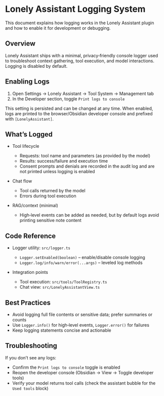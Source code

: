 # Lonely Assistant Logging System

This document explains how logging works in the Lonely Assistant plugin and how to enable it for development or debugging.

## Overview

Lonely Assistant ships with a minimal, privacy‑friendly console logger used to troubleshoot context gathering, tool execution, and model interactions. Logging is disabled by default.

## Enabling Logs

1. Open Settings → Lonely Assistant → Tool System → Management tab
2. In the Developer section, toggle `Print logs to console`

This setting is persisted and can be changed at any time. When enabled, logs are printed to the browser/Obsidian developer console and prefixed with `[LonelyAssistant]`.

## What’s Logged

- Tool lifecycle
  - Requests: tool name and parameters (as provided by the model)
  - Results: success/failure and execution time
  - Consent prompts and denials are recorded in the audit log and are not printed unless logging is enabled

- Chat flow
  - Tool calls returned by the model
  - Errors during tool execution

- RAG/context (minimal)
  - High‑level events can be added as needed, but by default logs avoid printing sensitive note content

## Code Reference

- Logger utility: `src/logger.ts`
  - `Logger.setEnabled(boolean)` – enable/disable console logging
  - `Logger.log/info/warn/error(...args)` – leveled log methods

- Integration points
  - Tool execution: `src/tools/ToolRegistry.ts`
  - Chat view: `src/LonelyAssistantView.ts`

## Best Practices

- Avoid logging full file contents or sensitive data; prefer summaries or counts
- Use `Logger.info()` for high‑level events, `Logger.error()` for failures
- Keep logging statements concise and actionable

## Troubleshooting

If you don’t see any logs:

- Confirm the `Print logs to console` toggle is enabled
- Reopen the developer console (Obsidian → View → Toggle developer tools)
- Verify your model returns tool calls (check the assistant bubble for the `Used tools` block)

